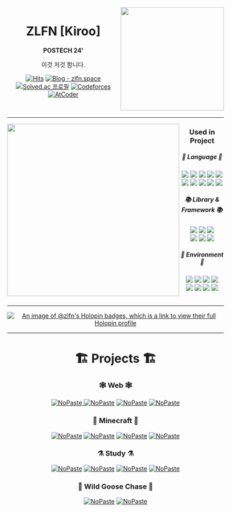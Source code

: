 <img align="right" height=240 src="https://github-readme-stats.vercel.app/api?username=zlfn&theme=dracula&layout=compact&langs_count=10"/>


<div align="center">
  
# ZLFN [Kiroo]
**POSTECH 24'**

이것 저것 함니다.

[![Hits](https://hits.seeyoufarm.com/api/count/incr/badge.svg?url=https%3A%2F%2Fgithub.com%2Fzlfn&count_bg=%23363636&title_bg=%23000000&icon=github.svg&icon_color=%23FFFFFF&title=GitHub&edge_flat=true)](https://hits.seeyoufarm.com)
[![Blog - zlfn.space](https://img.shields.io/static/v1?label=blog&message=zlfn.space&color=%23243378&logo=grav&style=flat-square)](https://zlfn.space)
</br>
[![Solved.ac 프로필](http://mazassumnida.wtf/api/mini/generate_badge?boj=zlfn)](https://solved.ac/zlfn)
[![Codeforces](https://badges.joonhyung.xyz/codeforces/zlfn.svg)](https://codeforces.com/profile/zlfn)
[![AtCoder](https://badges.joonhyung.xyz/atcoder/zlfn.svg)](https://atcoder.jp/zlfn/topology)
<!-- [![Kaggle](https://road-to-kaggle-grandmaster.vercel.app/api/simple/zzlfnn/competition)](https://www.kaggle.com/zzlfnn) -->
<!-- <a href="https://www.instagram.com/zlfn1102/"><img src="https://img.shields.io/badge/Instagram-hotpink?style=flat-square&logo=instagram&logoColor=white"/> -->
<div/>
<br/>
  
---
<img align="left" width=400 src="https://github-readme-stats.vercel.app/api/top-langs/?username=zlfn&layout=compact&theme=dracula&langs_count=14"/>
<div align="center">

### Used in Project
##### 📜 Language 📜

<img src="https://img.shields.io/badge/C-A8B9CC?style=flat-square&logo=c&logoColor=white&"/>
<img src="https://img.shields.io/badge/C++-00599C?style=flat-square&logo=cplusplus&logoColor=white&"/>
<img src="https://img.shields.io/badge/Python-3776AB?style=flat-square&logo=python&logoColor=white&"/>
<img src="https://img.shields.io/badge/MicroPython-2B2728?style=flat-square&logo=micropython&logoColor=white&"/>
<img src="https://img.shields.io/badge/Java-d76d1d?style=flat-square&logo=coffeescript&logoColor=white&"/>
<br/>
<img src="https://img.shields.io/badge/Kotlin-7F52FF?style=flat-square&logo=kotlin&logoColor=white&"/>
<img src="https://img.shields.io/badge/Rust-000000?style=flat-square&logo=rust&logoColor=white&"/>
<img src="https://img.shields.io/badge/JavaScript-F7DF1E?style=flat-square&logo=javascript&logoColor=white&"/>
<img src="https://img.shields.io/badge/TypeScript-3178C6?style=flat-square&logo=typescript&logoColor=white&"/>
<img src="https://img.shields.io/badge/R-276DC3?style=flat-square&logo=r&logoColor=white&"/>

##### 📚 Library & Framework 📚
<img src="https://img.shields.io/badge/Next.js-000000?style=flat-square&logo=next.js&logoColor=white&"/>
<img src="https://img.shields.io/badge/Tailwind CSS-06B6D4?style=flat-square&logo=tailwindcss&logoColor=white&"/>
<img src="https://img.shields.io/badge/Rocket.rs-d33847?style=flat-square&logo=rocket.chat&logoColor=white&"/>
<br/>
<img src="https://img.shields.io/badge/GraphQL-e10098?style=flat-square&logo=graphql&logoColor=white&"/>
<img src="https://img.shields.io/badge/PaperMC-444444?style=flat-square&logo=minecraft&logoColor=white&"/>
<img src="https://img.shields.io/badge/OpenGL-5586A4?style=flat-square&logo=opengl&logoColor=white&"/>

##### 💚 Environment 💚
<img src="https://img.shields.io/badge/Arch Linux-1793D1?style=flat-square&logo=archlinux&logoColor=white&"/>
<img src="https://img.shields.io/badge/Rocky Linux-10B981?style=flat-square&logo=rockylinux&logoColor=white&"/>
<img src="https://img.shields.io/badge/Docker-2496ED?style=flat-square&logo=docker&logoColor=white&"/>
<img src="https://img.shields.io/badge/NGINX-009639?style=flat-square&logo=nginx&logoColor=white&"/>
<br/>
<img src="https://img.shields.io/badge/Neovim-57A143?style=flat-square&logo=neovim&logoColor=white&"/>
<img src="https://img.shields.io/badge/Jetbrains IDEs-000000?style=flat-square&logo=jetbrains&logoColor=white&"/>
<img src="https://img.shields.io/badge/Visual Studio-5C2D91?style=flat-square&logo=visualstudio&logoColor=white&"/>
<img src="https://img.shields.io/badge/Arduino-00878F?style=flat-square&logo=arduino&logoColor=white&"/>
</div>
</br>

---

[![An image of @zlfn's Holopin badges, which is a link to view their full Holopin profile](https://holopin.me/zlfn)](https://holopin.io/@zlfn)

---

<div align="center">
  
# 🏗️ Projects 🏗️
  
### 🕸️ Web 🕸️


[<picture><source media="(prefers-color-scheme: dark)" srcset="https://ghrs.vercel.app/api/pin/?username=zlfn&repo=torpedo&theme=dracula"/>
<img alt="NoPaste" src="https://ghrs.vercel.app/api/pin/?username=zlfn&repo=torpedo">
</picture>](https://github.com/zlfn/torpedo)
[<picture><source media="(prefers-color-scheme: dark)" srcset="https://ghrs.vercel.app/api/pin/?username=zlfn&repo=haedong-scoreboard&theme=dracula"/>
<img alt="NoPaste" src="https://ghrs.vercel.app/api/pin/?username=zlfn&repo=haedong-scoreboard">](https://github.com/zlfn/haedong-scoreboard)
[<picture><source media="(prefers-color-scheme: dark)" srcset="https://ghrs.vercel.app/api/pin/?username=iroom-gbs&repo=gbswiki&theme=dracula"/>
<img alt="NoPaste" src="https://ghrs.vercel.app/api/pin/?username=iroom-gbs&repo=gbswiki">](https://github.com/iroom-gbs/gbswiki)
[<picture><source media="(prefers-color-scheme: dark)" srcset="https://ghrs.vercel.app/api/pin/?username=zlfn&repo=escapegbs&theme=dracula"/>
<img alt="NoPaste" src="https://ghrs.vercel.app/api/pin/?username=zlfn&repo=escapegbs">](https://github.com/zlfn/escapegbs)


### 🧱 Minecraft 🧱
 
[<picture><source media="(prefers-color-scheme: dark)" srcset="https://ghrs.vercel.app/api/pin/?username=iroom-gbs&repo=tritone&theme=dracula"/>
<img alt="NoPaste" src="https://ghrs.vercel.app/api/pin/?username=iroom-gbs&repo=tritone">](https://github.com/iroom-gbs/tritone)
[<picture><source media="(prefers-color-scheme: dark)" srcset="https://ghrs.vercel.app/api/pin/?username=rukimc&repo=hellomessage&theme=dracula"/>
<img alt="NoPaste" src="https://ghrs.vercel.app/api/pin/?username=rukimc&repo=hellomessage">](https://github.com/rukimc/hellomessage)
[<picture><source media="(prefers-color-scheme: dark)" srcset="https://ghrs.vercel.app/api/pin/?username=iroom-gbs&repo=sovereignty&theme=dracula"/>
<img alt="NoPaste" src="https://ghrs.vercel.app/api/pin/?username=iroom-gbs&repo=sovereignty">](https://github.com/iroom-gbs/sovereignty)
[<picture><source media="(prefers-color-scheme: dark)" srcset="https://ghrs.vercel.app/api/pin/?username=zlfn&repo=fantasticwild&theme=dracula"/>
<img alt="NoPaste" src="https://ghrs.vercel.app/api/pin/?username=zlfn&repo=fantasticwild">](https://github.com/zlfn/fantasticwild)

### ⚗️ Study ⚗️

[<picture><source media="(prefers-color-scheme: dark)" srcset="https://ghrs.vercel.app/api/pin/?username=zlfn&repo=convexgl&theme=dracula"/>
<img alt="NoPaste" src="https://ghrs.vercel.app/api/pin/?username=zlfn&repo=convexgl">](https://github.com/zlfn/convexgl)
[<picture><source media="(prefers-color-scheme: dark)" srcset="https://ghrs.vercel.app/api/pin/?username=zlfn&repo=benford&theme=dracula"/>
<img alt="NoPaste" src="https://ghrs.vercel.app/api/pin/?username=zlfn&repo=benford">](https://github.com/zlfn/benford)
[<picture><source media="(prefers-color-scheme: dark)" srcset="https://ghrs.vercel.app/api/pin/?username=zlfn&repo=boj2cf&theme=dracula"/>
<img alt="NoPaste" src="https://ghrs.vercel.app/api/pin/?username=zlfn&repo=boj2cf">](https://github.com/zlfn/boj2cf)
[<picture><source media="(prefers-color-scheme: dark)" srcset="https://ghrs.vercel.app/api/pin/?username=zlfn&repo=rstat&theme=dracula"/>
<img alt="NoPaste" src="https://ghrs.vercel.app/api/pin/?username=zlfn&repo=rstat">](https://github.com/zlfn/rstat)

### 🦜 Wild Goose Chase 🦜

[<picture><source media="(prefers-color-scheme: dark)" srcset="https://ghrs.vercel.app/api/pin/?username=zlfn&repo=Razerblade2020-hackintosh&theme=dracula"/>
<img alt="NoPaste" src="https://ghrs.vercel.app/api/pin/?username=zlfn&repo=razerblade2020-hackintosh">](https://github.com/zlfn/razerblade2020-hackintosh)
[<picture><source media="(prefers-color-scheme: dark)" srcset="https://ghrs.vercel.app/api/pin/?username=zlfn&repo=circuit&theme=dracula"/>
<img alt="NoPaste" src="https://ghrs.vercel.app/api/pin/?username=zlfn&repo=circuit">](https://github.com/zlfn/circuit)






